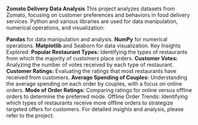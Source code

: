 **Zomato Delivery Data Analysis**
This project analyzes datasets from Zomato, focusing on customer preferences and behaviors in food delivery services. Python and various libraries are used for data manipulation, numerical operations, and visualization:

**Pandas** for data manipulation and analysis.
**NumPy** for numerical operations.
**Matplotlib** and Seaborn for data visualization.
Key Insights Explored:
**Popular Restaurant Types:** Identifying the types of restaurants from which the majority of customers place orders.
**Customer Votes:** Analyzing the number of votes received by each type of restaurant.
**Customer Ratings:** Evaluating the ratings that most restaurants have received from customers.
**Average Spending of Couples:** Understanding the average spending on each order by couples, with a focus on online orders.
**Mode of Order Ratings:** Comparing ratings for online versus offline orders to determine the preferred mode.
Offline Order Trends: Identifying which types of restaurants receive more offline orders to strategize targeted offers for customers.
For detailed insights and analysis, please refer to the project.
